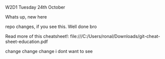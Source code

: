 W2D1 Tuesday 24th October

Whats up, new here

repo changes, if you see this. Well done bro

Read more of this cheatsheet!: file:///C:/Users/ronal/Downloads/git-cheat-sheet-education.pdf

change change change i dont want to see
